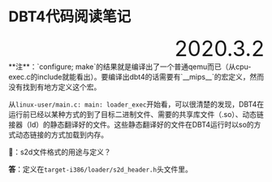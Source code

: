 # DBT4代码阅读笔记

<div style="font-size:3em; text-align:right;">2020.3.2</div>
**注**：`configure; make`的结果就是编译出了一个普通qemu而已（从cpu-exec.c的include就能看出）。要编译出dbt4的话需要有`__mips__`的宏定义，然而没有找到有地方定义这个宏。

从`linux-user/main.c: main: loader_exec`开始看，可以很清楚的发现，DBT4在运行前已经以某种方式的到了目标二进制文件、需要的共享库文件（.so）、动态链接器（ld）的静态翻译好的文件。这些静态翻译好的文件在DBT4运行时以so的方式动态链接的方式加载到内存。

🤔：s2d文件格式的用途与定义？

**答**：定义在`target-i386/loader/s2d_header.h`头文件里。